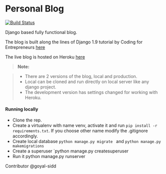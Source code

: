 Personal Blog
===================

[![Build Status](https://travis-ci.org/goyal-sidd/blog.svg?branch=master)](https://travis-ci.org/goyal-sidd/blog)

Django based fully functional blog.

The blog is built along the lines of Django 1.9 tutorial by Coding for Entrepreneurs [here](https://github.com/codingforentrepreneurs/try-django-19)

The live blog is hosted on Heroku [here](sid22.herokuapp.com/posts/) 
> **Note:**

> - There are 2 versions of the blog, local and production.
> - Local can be cloned and run directly on local server like any django project.
> - The development version has settings changed for working with Heroku. 

#### <i class="icon-file"></i> Running locally

 - Clone the rep.
 - Create a virtualenv with name venv, activate it and run `pip install -r requirements.txt`. If you choose other name modify the .gitignore accordingly.
 - Create local database `python manage.py migrate ` and `python manage.py makemigrations`
 - Create a superuser `python manage.py createsuperuser  
 - Run it python manage.py runserver

Contributor @goyal-sidd
